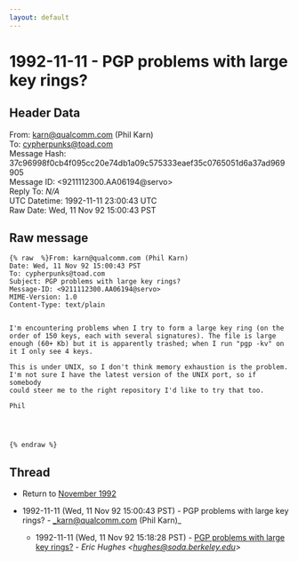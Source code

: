 ```yaml
---
layout: default
---
```


# 1992-11-11 - PGP problems with large key rings?

## Header Data

From: karn@qualcomm.com (Phil Karn)<br>
To: cypherpunks@toad.com<br>
Message Hash: 37c96998f0cb4f095cc20e74db1a09c575333eaef35c0765051d6a37ad969905<br>
Message ID: \<9211112300.AA06194@servo\><br>
Reply To: _N/A_<br>
UTC Datetime: 1992-11-11 23:00:43 UTC<br>
Raw Date: Wed, 11 Nov 92 15:00:43 PST<br>

## Raw message

```
{% raw  %}From: karn@qualcomm.com (Phil Karn)
Date: Wed, 11 Nov 92 15:00:43 PST
To: cypherpunks@toad.com
Subject: PGP problems with large key rings?
Message-ID: <9211112300.AA06194@servo>
MIME-Version: 1.0
Content-Type: text/plain


I'm encountering problems when I try to form a large key ring (on the
order of 150 keys, each with several signatures). The file is large
enough (60+ Kb) but it is apparently trashed; when I run "pgp -kv" on
it I only see 4 keys.

This is under UNIX, so I don't think memory exhaustion is the problem.
I'm not sure I have the latest version of the UNIX port, so if somebody
could steer me to the right repository I'd like to try that too.

Phil




{% endraw %}
```

## Thread

+ Return to [November 1992](/archive/1992/11)

+ 1992-11-11 (Wed, 11 Nov 92 15:00:43 PST) - PGP problems with large key rings? - _karn@qualcomm.com (Phil Karn)_
  + 1992-11-11 (Wed, 11 Nov 92 15:18:28 PST) - [PGP problems with large key rings?](/archive/1992/11/a49552575d0f889302701068b250c548c289c1e211ec9779adad06adc6cf921f) - _Eric Hughes \<hughes@soda.berkeley.edu\>_

